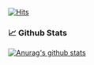 [![Hits](https://hits.seeyoufarm.com/api/count/incr/badge.svg?url=https%3A%2F%2Fgithub.com%2Fgjbae1212%2Fhit-counter)](https://hits.seeyoufarm.com)

### 📈 Github Stats
 
[![Anurag's github stats](https://github-readme-stats.vercel.app/api?username=KimReady&include_all_commits=true)](https://github.com/anuraghazra/github-readme-stats)
<br>  

